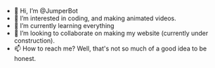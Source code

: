 - 👋 Hi, I’m @JumperBot
- 👀 I’m interested in coding, and making animated videos.
- 🌱 I’m currently learning everything
- 💞️ I’m looking to collaborate on making my website (currently under construction).
- 📫 How to reach me? Well, that's not so much of a good idea to be honest.

<!---
JumperBot/JumperBot is a ✨ special ✨ repository because its `README.md` (this file) appears on your GitHub profile.
You can click the Preview link to take a look at your changes.
--->

